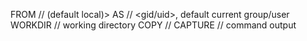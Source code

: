FROM        //  <machine name> (default local)>
AS          // <gid/uid>, default current group/user
WORKDIR     // working directory
COPY        // <File or directory list> 
CAPTURE     // command output

